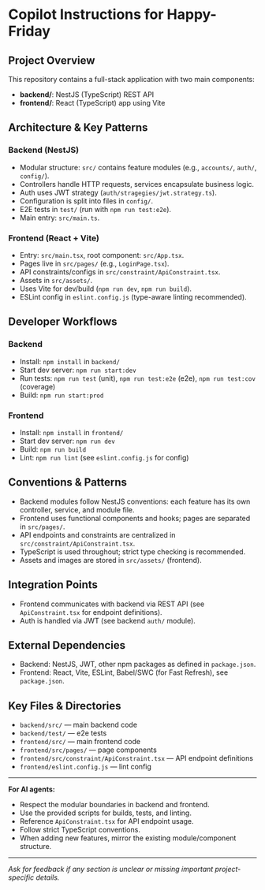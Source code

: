 # Copilot Instructions for Happy-Friday

## Project Overview

This repository contains a full-stack application with two main components:
- **backend/**: NestJS (TypeScript) REST API
- **frontend/**: React (TypeScript) app using Vite

## Architecture & Key Patterns

### Backend (NestJS)
- Modular structure: `src/` contains feature modules (e.g., `accounts/`, `auth/`, `config/`).
- Controllers handle HTTP requests, services encapsulate business logic.
- Auth uses JWT strategy (`auth/stragegies/jwt.strategy.ts`).
- Configuration is split into files in `config/`.
- E2E tests in `test/` (run with `npm run test:e2e`).
- Main entry: `src/main.ts`.

### Frontend (React + Vite)
- Entry: `src/main.tsx`, root component: `src/App.tsx`.
- Pages live in `src/pages/` (e.g., `LoginPage.tsx`).
- API constraints/configs in `src/constraint/ApiConstraint.tsx`.
- Assets in `src/assets/`.
- Uses Vite for dev/build (`npm run dev`, `npm run build`).
- ESLint config in `eslint.config.js` (type-aware linting recommended).

## Developer Workflows

### Backend
- Install: `npm install` in `backend/`
- Start dev server: `npm run start:dev`
- Run tests: `npm run test` (unit), `npm run test:e2e` (e2e), `npm run test:cov` (coverage)
- Build: `npm run start:prod`

### Frontend
- Install: `npm install` in `frontend/`
- Start dev server: `npm run dev`
- Build: `npm run build`
- Lint: `npm run lint` (see `eslint.config.js` for config)

## Conventions & Patterns
- Backend modules follow NestJS conventions: each feature has its own controller, service, and module file.
- Frontend uses functional components and hooks; pages are separated in `src/pages/`.
- API endpoints and constraints are centralized in `src/constraint/ApiConstraint.tsx`.
- TypeScript is used throughout; strict type checking is recommended.
- Assets and images are stored in `src/assets/` (frontend).

## Integration Points
- Frontend communicates with backend via REST API (see `ApiConstraint.tsx` for endpoint definitions).
- Auth is handled via JWT (see backend `auth/` module).

## External Dependencies
- Backend: NestJS, JWT, other npm packages as defined in `package.json`.
- Frontend: React, Vite, ESLint, Babel/SWC (for Fast Refresh), see `package.json`.

## Key Files & Directories
- `backend/src/` — main backend code
- `backend/test/` — e2e tests
- `frontend/src/` — main frontend code
- `frontend/src/pages/` — page components
- `frontend/src/constraint/ApiConstraint.tsx` — API endpoint definitions
- `frontend/eslint.config.js` — lint config

---

**For AI agents:**
- Respect the modular boundaries in backend and frontend.
- Use the provided scripts for builds, tests, and linting.
- Reference `ApiConstraint.tsx` for API endpoint usage.
- Follow strict TypeScript conventions.
- When adding new features, mirror the existing module/component structure.

---

_Ask for feedback if any section is unclear or missing important project-specific details._
